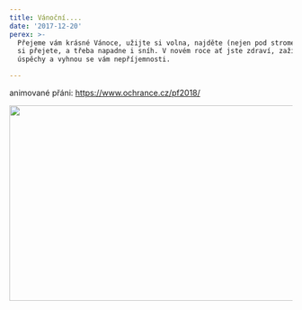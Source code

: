 ```yaml
---
title: Vánoční....
date: '2017-12-20'
perex: >-
  Přejeme vám krásné Vánoce, užijte si volna, najděte (nejen pod stromečkem), co
  si přejete, a třeba napadne i sníh. V novém roce ať jste zdraví, zažijete
  úspěchy a vyhnou se vám nepříjemnosti.

---
```



<p>animované přáni: <a href="https://www.ochrance.cz/pf2018/" target="_blank">https://www.ochrance.cz/pf2018/</a></p><p><img src="fileadmin/user_upload/img/PF18_banner630x348.jpg" height="348" width="630" alt="" /></p>

